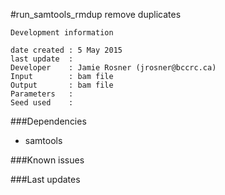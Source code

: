 #run_samtools_rmdup
remove duplicates

```
Development information

date created : 5 May 2015
last update  : 
Developer    : Jamie Rosner (jrosner@bccrc.ca)
Input        : bam file
Output       : bam file
Parameters   : 
Seed used    : 
```
###Dependencies

- samtools

###Known issues


###Last updates

